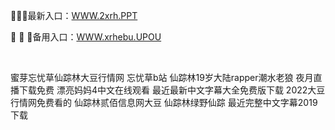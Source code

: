 <p>
	🔮🔮🔮最新入口：<a href="http://www.baidu.com/link?url=6MA2SWnO3Raqke39an_0PUxosM6ZrUGzi1BN9tNnlPW&wd">WWW.2xrh.PPT</a> 
	<p>
		🗾
🗾
🗾备用入口：<a href="http://www.baidu.com/link?url=6MA2SWnO3Raqke39an_0PUxosM6ZrUGzi1BN9tNnlPW&wd">WWW.xrhebu.UPOU</a> 
	</p>
	<p>
		<br />
	</p>
	<p>
		蜜芽忘忧草仙踪林大豆行情网
忘忧草b站
仙踪林19岁大陆rapper潮水老狼
夜月直播下载免费
漂亮妈妈4中文在线观看
最近最新中文字幕大全免费版下载
2022大豆行情网免费看的
仙踪林贰佰信息网大豆
仙踪林绿野仙踪
最近完整中文字幕2019下载
	</p>
